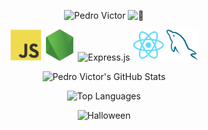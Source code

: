 <p align="center">
  <img src="https://img.shields.io/badge/Pedro%20Victor-6A0DAD?style=for-the-badge&logo=person&logoColor=white" alt="Pedro Victor">
  <img src="https://img.shields.io/badge/🌱-32CD32?style=for-the-badge&logo=tree&logoColor=white" alt="🌱">
</p>

<p align="center">
  <img src="https://raw.githubusercontent.com/devicons/devicon/master/icons/javascript/javascript-original.svg" alt="JavaScript" width="50" height="50"/>
  <img src="https://raw.githubusercontent.com/devicons/devicon/master/icons/nodejs/nodejs-original.svg" alt="Node.js" width="50" height="50"/>
  <img src="https://i.ibb.co/ZVh01dm/express-blue.png" alt="Express.js" width="50" height="50"/>
  <img src="https://raw.githubusercontent.com/devicons/devicon/master/icons/react/react-original.svg" alt="React" width="50" height="50"/>
  <img src="https://raw.githubusercontent.com/devicons/devicon/master/icons/mysql/mysql-original.svg" alt="MySQL" width="50" height="50"/>
</p>

<p align="center">
  <img src="https://github-readme-stats.vercel.app/api?username=pedro-victor&show_icons=true&theme=radical" alt="Pedro Victor's GitHub Stats" />
</p>

<p align="center">
  <img src="https://github-readme-stats.vercel.app/api/top-langs/?username=pedro-victor&layout=compact&theme=radical" alt="Top Languages" />
</p>

<p align="center">
  <img src="https://media1.tenor.com/m/2LbKTiE-6tYAAAAC/michael-myers-halloween.gif" alt="Halloween" width="50%">
</p>
